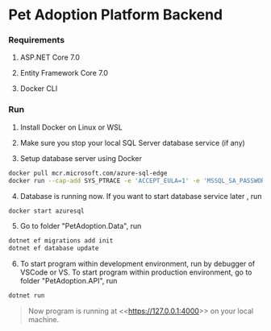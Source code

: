 # Pet Adoption Platform Backend

### Requirements

1. ASP.NET Core 7.0

2. Entity Framework Core 7.0

3. Docker CLI

### Run

1. Install Docker on Linux or WSL

2. Make sure you stop your local SQL Server database service (if any)

3. Setup database server using Docker

```bash
docker pull mcr.microsoft.com/azure-sql-edge
docker run --cap-add SYS_PTRACE -e 'ACCEPT_EULA=1' -e 'MSSQL_SA_PASSWORD=AzureSQL.Database.v1' -p 1433:1433 --name azuresql -d mcr.microsoft.com/azure-sql-edge
```

4. Database is running now. If you want to start database service later , run

```bash
docker start azuresql
```

5. Go to folder "PetAdoption.Data", run

```bash
dotnet ef migrations add init
dotnet ef database update
```

6. To start program within development environment, run by debugger of VSCode or VS. To start program within production environment, go to folder "PetAdoption.API", run

```bash
dotnet run
```

> Now program is running at <<<https://127.0.0.1:4000>>> on your local machine.

